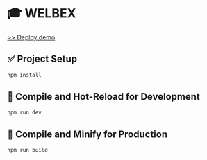 # :mortar_board: WELBEX

[>> Deploy demo](https://nsalms.github.io/welbex/)

## :white_check_mark: Project Setup

```sh
npm install
```

## :roller_coaster: Compile and Hot-Reload for Development

```sh
npm run dev
```

## :checkered_flag: Compile and Minify for Production

```sh
npm run build
```
